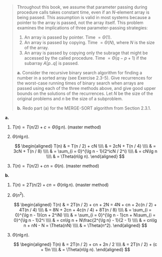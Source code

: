 > Throughout this book, we assume that parameter passing during procedure calls takes constant time, even if an $N$-element array is being passed. This assumption is valid in most systems because a pointer to the array is passed, not the array itself. This problem examines the implications of three parameter-passing strategies:
>
> 1. An array is passed by pointer. Time $= \Theta(1)$.
> 2. An array is passed by copying. Time $= \Theta(N)$, where $N$ is the size of the array.
> 3. An array is passed by copying only the subrage that might be accessed by the called procedure. Time $= \Theta(q - p + 1)$ if the subarray $A[p..q]$ is passed.
>
> **a.** Consider the recursive binary search algorithm for finding a number in a sorted array (see Exercise 2.3-5). Give recurrences for the worst-case running times of binary search when arrays are passed using each of the three methods above, and give good upper bounds on the solutions of the recurrences. Let $N$ be the size of the original problems and $n$ be the size of a subproblem.
>
> **b.** Redo part (a) for the $\text{MERGE-SORT}$ algorithm from Section 2.3.1.

**a.**

1. $T(n) = T(n / 2) + c = \Theta(\lg n)$. (master method)
2. $\Theta(n\lg n)$.

     $$
     \begin{aligned}
     T(n) & = T(n / 2) + cN \\\\
          & = 2cN + T(n / 4) \\\\
          & = 3cN + T(n / 8) \\\\
          & = \sum_{i = 0}^{\lg n - 1}(2^icN / 2^i) \\\\
          & = cN\lg n \\\\
          & = \Theta(n\lg n).
     \end{aligned}
     $$

3. $T(n) = T(n / 2) + cn = \Theta(n)$. (master method)

**b.**

1. $T(n) = 2T(n / 2) + cn = \Theta(n\lg n)$. (master method)
2. $\Theta(n^2)$.

     $$
     \begin{aligned}
     T(n) & = 2T(n / 2) + cn + 2N = 4N + cn + 2c(n / 2) + 4T(n / 4) \\\\
          & = 8N + 2cn + 4c(n / 4) + 8T(n / 8) \\\\
          & = \sum_{i = 0}^{\lg n - 1}(cn + 2^iN) \\\\
          & = \sum_{i = 0}^{\lg n - 1}cn + N\sum_{i = 0}^{\lg n - 1}2^i \\\\
          & = cn\lg n + N\frac{2^{\lg n} - 1}{2 - 1} \\\\
          & = cn\lg n + nN - N = \Theta(nN) \\\\
          & = \Theta(n^2).
     \end{aligned}
     $$

3. $\Theta(n\lg n)$.

     $$
     \begin{aligned}
     T(n) & = 2T(n / 2) + cn + 2n / 2 \\\\
          & = 2T(n / 2) + (c + 1)n \\\\
          & = \Theta(n\lg n).
     \end{aligned}
     $$
